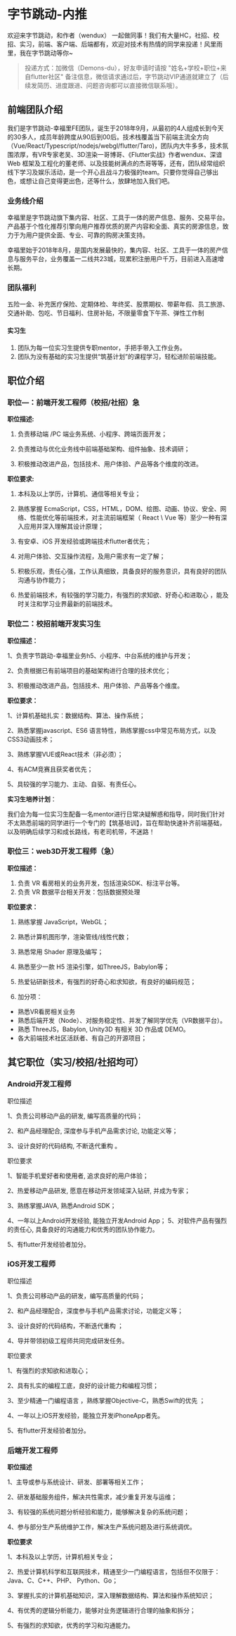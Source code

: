 # 字节跳动-内推

欢迎来字节跳动，和作者（wendux） 一起做同事！我们有大量HC，社招、校招、实习，前端、客户端、后端都有，欢迎对技术有热情的同学来投递！风里雨里，我在字节跳动等你~

> 投递方式：加微信（Demons-du），好友申请时请按 "姓名+学校+职位+来自flutter社区" 备注信息，微信请求通过后，字节跳动VIP通道就建立了（后续发简历、进度跟进、问题咨询都可以直接微信联系哦）。

## 前端团队介绍

我们是字节跳动-幸福里FE团队，诞生于2018年9月，从最初的4人组成长到今天的30多人，成员年龄跨度从90后到00后。技术栈覆盖当下前端主流全方向（Vue/React/Typescript/nodejs/webgl/flutter/Taro)，团队内大牛多多，技术氛围浓厚，有VR专家老吴、3D渲染一哥博哥、《Flutter实战》作者wendux、深谙 Web 框架及工程化的董老师、以及技能树满点的杰哥等等，还有，团队经常组织线下学习及娱乐活动，是一个开心且战斗力极强的team。只要你觉得自己够出色，或想让自己变得更出色，还等什么，放肆地加入我们吧。 

### 业务线介绍

幸福里是字节跳动旗下集内容、社区、工具于一体的房产信息、服务、交易平台。产品基于个性化推荐引擎向用户推荐优质的房产内容和全面、真实的房源信息，致力于为用户提供全面、专业、可靠的购房决策支持。

幸福里始于2018年8月，是国内发展最快的，集内容、社区、工具于一体的房产信息与服务平台，业务覆盖一二线共23城，现累积注册用户千万，目前进入高速增长期。

### 团队福利

五险一金、补充医疗保险、定期体检、年终奖、股票期权、带薪年假、员工旅游、交通补助、包吃、节日福利、住房补贴，不限量零食下午茶、弹性工作制

#### 实习生

1. 团队为每一位实习生提供专职mentor，手把手带入工作业务。
2. 团队为没有基础的实习生提供“筑基计划”的课程学习，轻松进阶前端技能。

## 职位介绍

### 职位—：前端开发工程师（校招/社招）急

**职位描述:**

1. 负责移动端 /PC 端业务系统、小程序、跨端页面开发；

2. 负责推动与优化业务线中前端基础架构、组件抽象、技术调研；

4. 积极推动改进产品，包括技术、用户体验、产品等各个维度的改进。

**职位要求:**

1. 本科及以上学历，计算机、通信等相关专业；

2. 熟练掌握 EcmaScript，CSS，HTML，DOM、绘图、动画、协议、安全、网络、性能优化等前端技术，对主流前端框架（ React \ Vue 等）至少一种有深入应用并深入理解其设计原理；

3. 有安卓、iOS 开发经验或跨端技术flutter者优先；

4. 对用户体验、交互操作流程，及用户需求有一定了解；

5. 积极乐观，责任心强，工作认真细致，具备良好的服务意识，具有良好的团队沟通与协作能力；

6. 热爱前端技术，有较强的学习能力，有强烈的求知欲、好奇心和进取心 ，能及时关注和学习业界最新的前端技术。

### 职位二：校招前端开发实习生

**职位描述：**

1、负责字节跳动-幸福里业务h5、小程序、中台系统的维护与开发；

2、负责根据已有前端项目的基础架构进行合理的技术优化；

3、积极推动改进产品，包括技术、用户体验、产品等各个维度。

**职位要求：**

1、计算机基础扎实：数据结构、算法、操作系统；

2、熟悉掌握javascript、ES6 语言特性，熟练掌握css中常见布局方式，以及CSS3动画技术；

3、熟练掌握VUE或React技术（非必须）；

4、有ACM竞赛且获奖者优先；

5、具较强的学习能力、主动、自驱、有责任心。

**实习生培养计划**：

我们会为每一位实习生配备一名mentor进行日常决疑解惑和指导，同时我们针对不太熟悉前端的同学进行一个专门的【筑基培训】，旨在帮助快速补齐前端基础，以及明确后续学习和成长路线，有老司机带，不迷路！

### 职位三：web3D开发工程师（急）

**职位描述：**

1. 负责 VR 看房相关的业务开发，包括渲染SDK、标注平台等。
2. 负责 VR 数据平台相关开发：包括数据预处理

**职位要求：**

1. 熟练掌握 JavaScript，WebGL；

2. 熟悉计算机图形学，渲染管线/线性代数； 

3. 熟悉常用 Shader 原理及编写；

4. 熟悉至少一款 H5 渲染引擎，如ThreeJS，Babylon等； 

6. 热爱钻研新技术，有强烈的好奇心和求知欲，有良好的编码规范；
7. 加分项：

-  熟悉VR看房相关业务 
- 熟悉后端开发（Node）、对服务稳定性、并发了解同学优先（VR数据平台）。
- 熟悉 ThreeJS，Babylon, Unity3D 有相关 3D 作品或 DEMO。
-  各大前端技术社区活跃者、有自己的开源项目；

## 其它职位（实习/校招/社招均可）

### Android开发工程师

职位描述

1、负责公司移动产品的研发, 编写高质量的代码；

2、和产品经理配合, 深度参与手机产品需求讨论, 功能定义等； 

3、设计良好的代码结构, 不断迭代重构 。

职位要求

1、智能手机爱好者和使用者, 追求良好的用户体验；

2、热爱移动产品研发, 愿意在移动开发领域深入钻研, 并成为专家；

3、熟练掌握JAVA, 熟悉Android SDK；

4、一年以上Android开发经验, 能独立开发Android App； 5、对软件产品有强烈的责任心, 具备良好的沟通能力和优秀的团队协作能力。

5、有flutter开发经验者加分。



### iOS开发工程师

职位描述

1、负责公司移动产品的研发，编写高质量的代码；

2、和产品经理配合，深度参与手机产品需求讨论，功能定义等； 

3、设计良好的代码结构，不断迭代重构 ；

4、导并带领初级工程师共同完成研发任务。

职位要求

1、有强烈的求知欲和进取心；

2、具有扎实的编程工底，良好的设计能力和编程习惯；

3、至少精通一门编程语言 ，熟练掌握Objective-C，熟悉Swift的优先 ；

4、一年以上iOS开发经验，能独立开发iPhoneApp者先。

5、有flutter开发经验者加分。

### 后端开发工程师

**职位描述**

1、主导或参与系统设计、研发、部署等相关工作；

2、研发基础服务组件，解决共性需求，减少重复开发与运维；

3、有较强的系统问题分析经验和能力，能够解决复杂的系统问题； 

4、参与部分生产系统维护工作，解决生产系统问题及进行系统调优。

**职位要求**

1、本科及以上学历，计算机相关专业；

2、热爱计算机科学和互联网技术，精通至少一门编程语言，包括但不仅限于：Java、C、C++、PHP、 Python、Go； 

3、掌握扎实的计算机基础知识，深入理解数据结构、算法和操作系统知识； 

4、有优秀的逻辑分析能力，能够对业务逻辑进行合理的抽象和拆分； 

5、有强烈的求知欲，优秀的学习和沟通能力。





